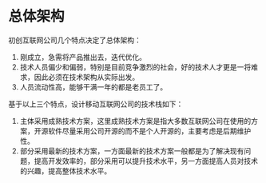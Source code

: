# 总体架构
初创互联网公司几个特点决定了总体架构：
  1. 刚成立，急需将产品推出去，迭代优化。
  2. 技术人员偏少和偏弱，特别是目前竞争激烈的社会，好的技术人才更是一将难求，因此必须在技术架构从实际出发。
  3. 人员流动性高，能够干满一年的都是老员工了。
    
基于以上三个特点，设计移动互联网公司的技术栈如下：  

  1. 主体采用成熟技术方案，这里成熟技术方案是指大多数互联网公司在使用的方案，开源软件尽量采用公司开源的而不是个人开源的，主要考虑是后期维护性。
  2. 部分采用最新的技术方案，一方面最新的技术方案一般都是为了解决现有问题，提高开发效率的，部分采用可以提升技术水平，另一方面提高人员对技术的兴趣，提高整体技术水平。




